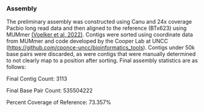 ### Assembly
The preliminary assembly was constructed using Canu and 24x coverage Pacbio long read data and then aligned to the reference (BTx623) using MUMmer [(Voelker et al, 2022)](https://www.sorghumbase.org/paper/ten-new-high-quality-genome-assemblies-for-diverse-bioenergy-sorghum-genotypes). Contigs were sorted using coordinate data from MUMmer and code developed by the Cooper Lab at UNCC (https://github.com/cponce-uncc/bioinformatics_tools). Contigs under 50k base pairs were discarded, as were contigs that were manually determined to not clearly map to a position after sorting. Final assembly statistics are as follows:

Final Contig Count: 3113

Final Base Pair Count: 535504222

Percent Coverage of Reference: 73.357%
